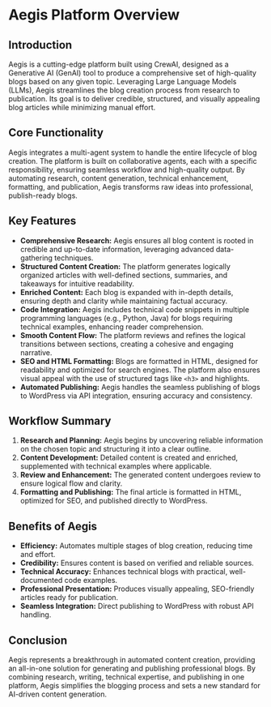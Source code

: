 # Aegis Platform Overview

## Introduction
Aegis is a cutting-edge platform built using CrewAI, designed as a Generative AI (GenAI) tool to produce a comprehensive set of high-quality blogs based on any given topic. Leveraging Large Language Models (LLMs), Aegis streamlines the blog creation process from research to publication. Its goal is to deliver credible, structured, and visually appealing blog articles while minimizing manual effort.

## Core Functionality
Aegis integrates a multi-agent system to handle the entire lifecycle of blog creation. The platform is built on collaborative agents, each with a specific responsibility, ensuring seamless workflow and high-quality output. By automating research, content generation, technical enhancement, formatting, and publication, Aegis transforms raw ideas into professional, publish-ready blogs.

## Key Features
- **Comprehensive Research:** Aegis ensures all blog content is rooted in credible and up-to-date information, leveraging advanced data-gathering techniques.
- **Structured Content Creation:** The platform generates logically organized articles with well-defined sections, summaries, and takeaways for intuitive readability.
- **Enriched Content:** Each blog is expanded with in-depth details, ensuring depth and clarity while maintaining factual accuracy.
- **Code Integration:** Aegis includes technical code snippets in multiple programming languages (e.g., Python, Java) for blogs requiring technical examples, enhancing reader comprehension.
- **Smooth Content Flow:** The platform reviews and refines the logical transitions between sections, creating a cohesive and engaging narrative.
- **SEO and HTML Formatting:** Blogs are formatted in HTML, designed for readability and optimized for search engines. The platform also ensures visual appeal with the use of structured tags like `<h3>` and highlights.
- **Automated Publishing:** Aegis handles the seamless publishing of blogs to WordPress via API integration, ensuring accuracy and consistency.

## Workflow Summary
1. **Research and Planning:** Aegis begins by uncovering reliable information on the chosen topic and structuring it into a clear outline.
2. **Content Development:** Detailed content is created and enriched, supplemented with technical examples where applicable.
3. **Review and Enhancement:** The generated content undergoes review to ensure logical flow and clarity.
4. **Formatting and Publishing:** The final article is formatted in HTML, optimized for SEO, and published directly to WordPress.

## Benefits of Aegis
- **Efficiency:** Automates multiple stages of blog creation, reducing time and effort.
- **Credibility:** Ensures content is based on verified and reliable sources.
- **Technical Accuracy:** Enhances technical blogs with practical, well-documented code examples.
- **Professional Presentation:** Produces visually appealing, SEO-friendly articles ready for publication.
- **Seamless Integration:** Direct publishing to WordPress with robust API handling.

## Conclusion
Aegis represents a breakthrough in automated content creation, providing an all-in-one solution for generating and publishing professional blogs. By combining research, writing, technical expertise, and publishing in one platform, Aegis simplifies the blogging process and sets a new standard for AI-driven content generation.